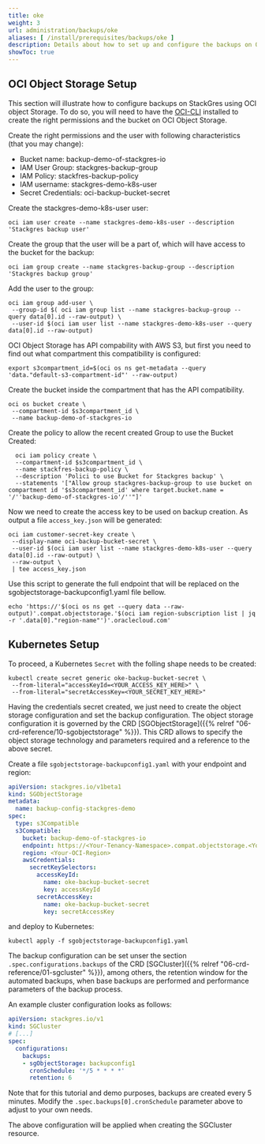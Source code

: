 ```yaml
---
title: oke
weight: 3
url: administration/backups/oke
aliases: [ /install/prerequisites/backups/oke ]
description: Details about how to set up and configure the backups on OCI Object Storage.
showToc: true
---
```


## OCI Object Storage Setup

This section will illustrate how to configure backups on StackGres using OCI object Storage.
To do so, you will need to have the [OCI-CLI](https://docs.oracle.com/en-us/iaas/Content/API/Concepts/cliconcepts.htm) installed to create the right permissions and the bucket on OCI Object Storage.

Create the right permissions and the user with following characteristics (that you may change):

* Bucket name: backup-demo-of-stackgres-io
* IAM User Group: stackgres-backup-group
* IAM Policy: stackfres-backup-policy
* IAM username: stackgres-demo-k8s-user
* Secret Credentials: oci-backup-bucket-secret

Create the stackgres-demo-k8s-user user:

```
oci iam user create --name stackgres-demo-k8s-user --description 'Stackgres backup user'
```

Create the group that the user will be a part of, which will have access to the bucket for the backup:

```
oci iam group create --name stackgres-backup-group --description 'Stackgres backup group'
```

Add the user to the group:

```
oci iam group add-user \
 --group-id $( oci iam group list --name stackgres-backup-group --query data[0].id --raw-output) \
 --user-id $(oci iam user list --name stackgres-demo-k8s-user --query data[0].id --raw-output)
```

OCI Object Storage has API compability with AWS S3, but first you need to find out what compartment this compatibility is configured:

```
export s3compartment_id=$(oci os ns get-metadata --query 'data."default-s3-compartment-id"' --raw-output)
```

Create the bucket inside the compartment that has the API compatibility.

```
oci os bucket create \
 --compartment-id $s3compartment_id \
 --name backup-demo-of-stackgres-io
```

Create the policy to allow the recent created Group to use the Bucket Created:

```
  oci iam policy create \
  --compartment-id $s3compartment_id \
  --name stackfres-backup-policy \
  --description 'Polici to use Bucket for Stackgres backup' \
  --statements '["Allow group stackgres-backup-group to use bucket on compartment id '$s3compartment_id' where target.bucket.name = '/''backup-demo-of-stackgres-io'/''"]'
```

Now we need to create the access key to be used on backup creation. As output a file `access_key.json` will be generated:

```
oci iam customer-secret-key create \
 --display-name oci-backup-bucket-secret \
 --user-id $(oci iam user list --name stackgres-demo-k8s-user --query data[0].id --raw-output) \
 --raw-output \
 | tee access_key.json
```

Use this script to generate the full endpoint that will be replaced on the sgobjectstorage-backupconfig1.yaml file bellow.

```
echo 'https://'$(oci os ns get --query data --raw-output)'.compat.objectstorage.'$(oci iam region-subscription list | jq -r '.data[0]."region-name"')'.oraclecloud.com'
```

## Kubernetes Setup

To proceed, a Kubernetes `Secret` with the folling shape needs to be created:

```
kubectl create secret generic oke-backup-bucket-secret \
 --from-literal="accessKeyId=<YOUR_ACCESS_KEY_HERE>" \
 --from-literal="secretAccessKey=<YOUR_SECRET_KEY_HERE>"
```

Having the credentials secret created, we just need to create the object storage configuration and set the backup configuration.
 The object storage configuration it is governed by the CRD
 [SGObjectStorage]({{% relref "06-crd-reference/10-sgobjectstorage" %}}). This CRD allows to specify the object storage technology
 and parameters required and a reference to the above secret.

Create a file `sgobjectstorage-backupconfig1.yaml` with your endpoint and region:

```yaml
apiVersion: stackgres.io/v1beta1
kind: SGObjectStorage
metadata:
  name: backup-config-stackgres-demo
spec:
  type: s3Compatible
  s3Compatible:
    bucket: backup-demo-of-stackgres-io
    endpoint: https://<Your-Tenancy-Namespace>.compat.objectstorage.<Your-OCI-Region>.oraclecloud.com
    region: <Your-OCI-Region>
    awsCredentials:
      secretKeySelectors:
        accessKeyId:
          name: oke-backup-bucket-secret
          key: accessKeyId
        secretAccessKey:
          name: oke-backup-bucket-secret
          key: secretAccessKey
```

and deploy to Kubernetes:

```
kubectl apply -f sgobjectstorage-backupconfig1.yaml
```

The backup configuration can be set unser the section `.spec.configurations.backups` of the CRD
 [SGCluster]({{% relref "06-crd-reference/01-sgcluster" %}}), among others, the retention window for the automated backups,
 when base backups are performed and performance parameters of the backup process.

An example cluster configuration looks as follows:

```yaml
apiVersion: stackgres.io/v1
kind: SGCluster
# [...]
spec:
  configurations:
    backups:
    - sgObjectStorage: backupconfig1
      cronSchedule: '*/5 * * * *'
      retention: 6
```

Note that for this tutorial and demo purposes, backups are created every 5 minutes. Modify the
`.spec.backups[0].cronSchedule` parameter above to adjust to your own needs.

The above configuration will be applied when creating the SGCluster resource.

